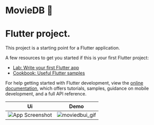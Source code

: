 # MovieDB 💎

# Flutter project.

This project is a starting point for a Flutter application.

A few resources to get you started if this is your first Flutter project:


- [Lab: Write your first Flutter app](https://docs.flutter.dev/get-started/codelab)
- [Cookbook: Useful Flutter samples](https://docs.flutter.dev/cookbook)

For help getting started with Flutter development, view the
[online documentation](https://docs.flutter.dev/), which offers tutorials,
samples, guidance on mobile development, and a full API reference.


| Ui | Demo |
| ------ | ------ |
| ![App Screenshot](https://user-images.githubusercontent.com/64737299/229738068-78937282-241b-4e4e-a0da-673845dc2e90.png) | ![moviedbui_gif](https://user-images.githubusercontent.com/64737299/229738110-9e064bd4-d93e-47d9-83d8-6b92729a32f7.gif) |



